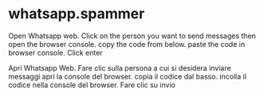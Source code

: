 # whatsapp.spammer

Open Whatsapp web.
Click on the person you want to send messages
then open the browser console.
copy the code from below.
paste the code in browser console.
Click enter

Apri Whatsapp Web. 
Fare clic sulla persona a cui si desidera inviare messaggi 
apri la console del browser.
copia il codice dal basso. 
incolla il codice nella console del browser. 
Fare clic su invio
